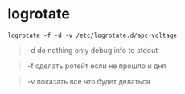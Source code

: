 # logrotate

```
logrotate -f -d -v /etc/logrotate.d/apc-voltage
```

> -d do nothing only debug info to stdout

> -f сделать ротейт если не прошло и дня

>-v показать все что будет делаться

